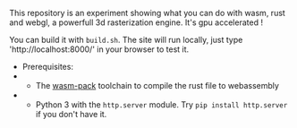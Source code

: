 This repository is an experiment showing what you can do with wasm, rust and webgl, a powerfull 3d rasterization engine.
It's gpu accelerated !

You can build it with `build.sh`. The site will run locally, just type 'http://localhost:8000/' in your browser to test it.

- Prerequisites:
- - The [wasm-pack](https://github.com/rustwasm/wasm-pack) toolchain to compile the rust file to webassembly
- - Python 3 with the `http.server` module. Try `pip install http.server` if you don't have it.

